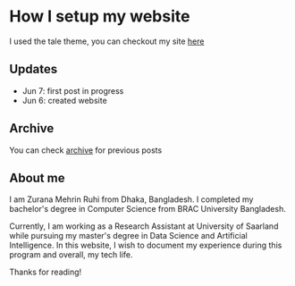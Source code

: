 # How I setup my website

I used the tale theme, you can checkout my site [here](https://zmruhi1.github.io)

## Updates 

- Jun 7: first post in progress
- Jun 6: created website

## Archive

You can check [archive](https://zmruhi1.github.io/archive/) for previous posts

## About me

I am Zurana Mehrin Ruhi from Dhaka, Bangladesh. I completed my bachelor's degree in Computer Science from BRAC University Bangladesh.

Currently, I am working as a Research Assistant at University of Saarland while pursuing my master's degree in Data Science and Artificial Intelligence. In this website, I wish to document my experience during this program and overall, my tech life. 

Thanks for reading!

